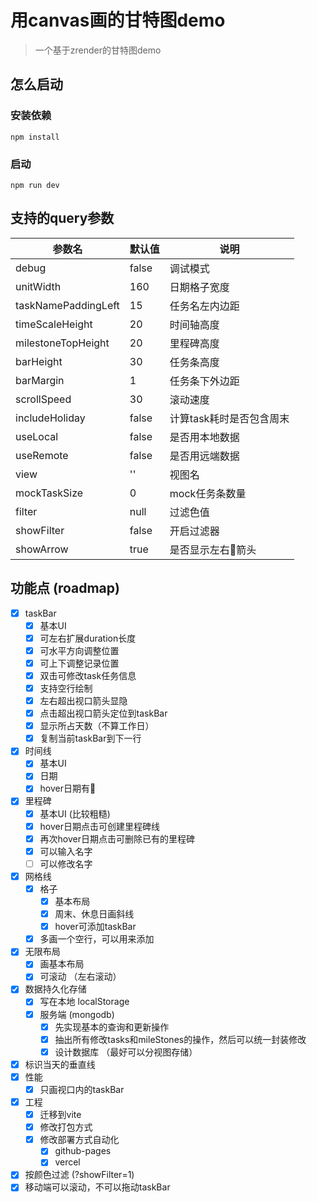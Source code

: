# 用canvas画的甘特图demo

> 一个基于zrender的甘特图demo

## 怎么启动

### 安装依赖
`npm install`

### 启动
`npm run dev`

## 支持的query参数

| 参数名 | 默认值 | 说明|
| --- | --- | --- |
| debug | false | 调试模式 |
| unitWidth | 160 | 日期格子宽度 |
| taskNamePaddingLeft | 15 | 任务名左内边距 |
| timeScaleHeight | 20 | 时间轴高度 |
| milestoneTopHeight | 20 | 里程碑高度 |
| barHeight | 30 | 任务条高度 |
| barMargin | 1 |任务条下外边距 |
| scrollSpeed | 30 | 滚动速度 |
| includeHoliday | false | 计算task耗时是否包含周末 |
| useLocal | false | 是否用本地数据 |
| useRemote | false |是否用远端数据 |
| view | '' |视图名 |
| mockTaskSize | 0 | mock任务条数量 |
| filter | null | 过滤色值 |
| showFilter | false | 开启过滤器 |
| showArrow | true |是否显示左右📌箭头 |

## 功能点 (roadmap)

- [x]  taskBar
    - [x]  基本UI
    - [x]  可左右扩展duration长度
    - [x]  可水平方向调整位置
    - [x]  可上下调整记录位置
    - [x]  双击可修改task任务信息
    - [x]  支持空行绘制
    - [x]  左右超出视口箭头显隐
    - [x]  点击超出视口箭头定位到taskBar
    - [x]  显示所占天数（不算工作日）
    - [x]  复制当前taskBar到下一行
- [x]  时间线
    - [x]  基本UI
    - [x]  日期
    - [x]  hover日期有🚩
- [x]  里程碑
    - [x]  基本UI (比较粗糙)
    - [x]  hover日期点击可创建里程碑线
    - [x]  再次hover日期点击可删除已有的里程碑
    - [x]  可以输入名字
    - [ ]  可以修改名字
- [x]  网格线
    - [x]  格子
        - [x]  基本布局
        - [x]  周末、休息日画斜线
        - [x]  hover可添加taskBar
    - [x]  多画一个空行，可以用来添加
- [x]  无限布局
    - [x]  画基本布局
    - [x]  可滚动 （左右滚动）
- [x]  数据持久化存储
    - [x]  写在本地 localStorage
    - [x]  服务端 (mongodb)
        - [x]  先实现基本的查询和更新操作
        - [x]  抽出所有修改tasks和mileStones的操作，然后可以统一封装修改
        - [x]  设计数据库 （最好可以分视图存储）
- [x]  标识当天的垂直线
- [x]  性能
    - [x]  只画视口内的taskBar
- [x]  工程
    - [x]  迁移到vite
    - [x]  修改打包方式
    - [x]  修改部署方式自动化
        - [x]  github-pages
        - [x]  vercel
- [x]  按颜色过滤 (?showFilter=1)
- [x]  移动端可以滚动，不可以拖动taskBar
